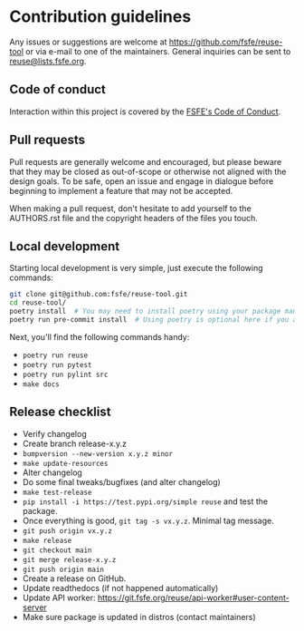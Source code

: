 <!--
SPDX-FileCopyrightText: 2021 Free Software Foundation Europe e.V. <https://fsfe.org>

SPDX-License-Identifier: CC-BY-SA-4.0
-->

# Contribution guidelines

Any issues or suggestions are welcome at <https://github.com/fsfe/reuse-tool> or
via e-mail to one of the maintainers. General inquiries can be sent to
<reuse@lists.fsfe.org>.

## Code of conduct

Interaction within this project is covered by the
[FSFE's Code of Conduct](https://fsfe.org/about/codeofconduct).

## Pull requests

Pull requests are generally welcome and encouraged, but please beware that they
may be closed as out-of-scope or otherwise not aligned with the design goals. To
be safe, open an issue and engage in dialogue before beginning to implement a
feature that may not be accepted.

When making a pull request, don't hesitate to add yourself to the AUTHORS.rst
file and the copyright headers of the files you touch.

## Local development

Starting local development is very simple, just execute the following commands:

```bash
git clone git@github.com:fsfe/reuse-tool.git
cd reuse-tool/
poetry install  # You may need to install poetry using your package manager.
poetry run pre-commit install  # Using poetry is optional here if you already have pre-commit.
```

Next, you'll find the following commands handy:

- `poetry run reuse`
- `poetry run pytest`
- `poetry run pylint src`
- `make docs`

## Release checklist

- Verify changelog
- Create branch release-x.y.z
- `bumpversion --new-version x.y.z minor`
- `make update-resources`
- Alter changelog
- Do some final tweaks/bugfixes (and alter changelog)
- `make test-release`
- `pip install -i https://test.pypi.org/simple reuse` and test the package.
- Once everything is good, `git tag -s vx.y.z`. Minimal tag message.
- `git push origin vx.y.z`
- `make release`
- `git checkout main`
- `git merge release-x.y.z`
- `git push origin main`
- Create a release on GitHub.
- Update readthedocs (if not happened automatically)
- Update API worker: https://git.fsfe.org/reuse/api-worker#user-content-server
- Make sure package is updated in distros (contact maintainers)
